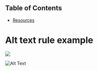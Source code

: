 ## Table of Contents
- [Resources](#resources)

# Alt text rule example

![](https://s3.amazonaws.com/images.seroundtable.com/google-links-1510059186.jpg)

![Alt Text][logo]

[logo]: https://example.com/logo.png "Company Logo"
